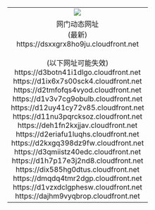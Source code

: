 ﻿<table>
  <tr></tr>
  <tr><td colspan=2 align=center><img src="https://dsxxgrx8ho9ju.cloudfront.net/Up/oGate.jpg" /></td></tr>
  <tr><td colspan=2 align=center>网门动态网址<br/>(最新)
<br>https://dsxxgrx8ho9ju.cloudfront.net
<br/><br/>(以下网址可能失效)
<br>https://d3botn41i1dlgo.cloudfront.net
<br>https://d1ix6x7s00sck4.cloudfront.net
<br>https://d2tmfofqs4vyod.cloudfront.net
<br>https://d1v3v7cg9obulb.cloudfront.net
<br>https://d12uy41cy72v85.cloudfront.net
<br>https://d11nu3pqrcksoz.cloudfront.net
<br>https://deh1fn2kxjjav.cloudfront.net
<br>https://d2eriafu1luqhs.cloudfront.net
<br>https://d2kxgq398dz9fw.cloudfront.net
<br>https://d3qmiistz40edc.cloudfront.net
<br>https://d1h7p17e3j2nd8.cloudfront.net
<br>https://dix585hg0dtus.cloudfront.net
<br>https://dmqdq4tmr2dgp.cloudfront.net
<br>https://d1vzxdclgphesw.cloudfront.net
<br>https://dajhm9vyqbrop.cloudfront.net
    </td>
  </tr>
</table>

